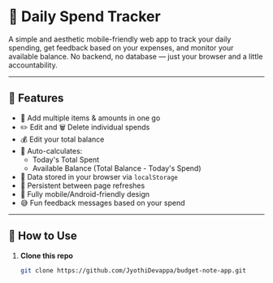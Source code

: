 # 💸 Daily Spend Tracker

A simple and aesthetic mobile-friendly web app to track your daily spending, get feedback based on your expenses, and monitor your available balance. No backend, no database — just your browser and a little accountability.

---

## 🌟 Features

- 🧾 Add multiple items & amounts in one go
- ✏️ Edit and 🗑️ Delete individual spends
- 💰 Edit your total balance
- 🧮 Auto-calculates:
  - Today's Total Spent
  - Available Balance (Total Balance - Today's Spend)
- 💾 Data stored in your browser via `localStorage`
- 🔁 Persistent between page refreshes
- 🤳 Fully mobile/Android-friendly design
- 😅 Fun feedback messages based on your spend

---


## 📲 How to Use

1. **Clone this repo**
   ```bash
   git clone https://github.com/JyothiDevappa/budget-note-app.git
